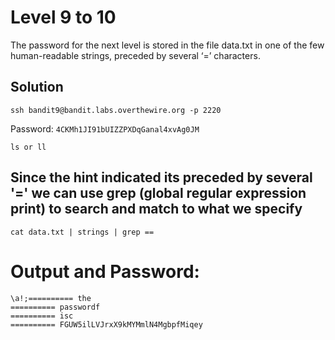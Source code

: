 # Level 9 to 10

The password for the next level is stored in the file data.txt in one of the few human-readable strings, preceded by several ‘=’ characters.

## Solution

```
ssh bandit9@bandit.labs.overthewire.org -p 2220
```

Password: `4CKMh1JI91bUIZZPXDqGanal4xvAg0JM`

```
ls or ll 
```
## Since the hint indicated its preceded by several '=' we can use grep (global regular expression print) to search and match to what we specify
```
cat data.txt | strings | grep ==
```

# Output and Password:

`\a!;========== the`<br>
`========== passwordf`<br>
`========== isc`<br>
`========== FGUW5ilLVJrxX9kMYMmlN4MgbpfMiqey`<br>